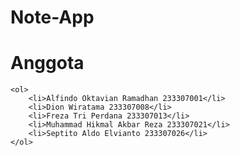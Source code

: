 # Note-App
# Anggota
    <ol>
        <li>Alfindo Oktavian Ramadhan 233307001</li>
        <li>Dion Wiratama 233307008</li>
        <li>Freza Tri Perdana 233307013</li>
        <li>Muhammad Hikmal Akbar Reza 233307021</li>
        <li>Septito Aldo Elvianto 233307026</li>
    </ol>
